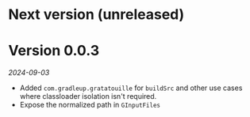 # Next version (unreleased)

# Version 0.0.3
_2024-09-03_

* Added `com.gradleup.gratatouille` for `buildSrc` and other use cases where classloader isolation isn't required.
* Expose the normalized path in `GInputFiles`
